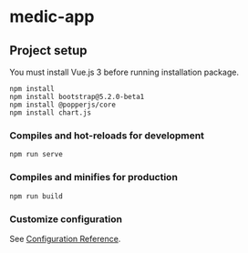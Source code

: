 # medic-app

## Project setup

You must install Vue.js 3 before running installation package.

```
npm install
npm install bootstrap@5.2.0-beta1
npm install @popperjs/core
npm install chart.js
```

### Compiles and hot-reloads for development
```
npm run serve
```

### Compiles and minifies for production
```
npm run build
```

### Customize configuration
See [Configuration Reference](https://cli.vuejs.org/config/).
